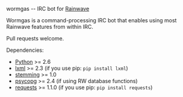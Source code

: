 wormgas -- IRC bot for [Rainwave][rainwave]

Wormgas is a command-processing IRC bot that enables using most Rainwave
features from within IRC.

Pull requests welcome.

Dependencies:

* [Python][python] >= 2.6
* [lxml][lxml] >= 2.3 (if you use pip: `pip install lxml`)
* [stemming][stemming] >= 1.0
* [psycopg][psycopg] >= 2.4 (if using RW database functions)
* [requests][requests] >= 1.1.0 (if you use pip: `pip install requests`)

[lxml]: http://lxml.de
[psycopg]: http://initd.org
[python]: http://python.org
[rainwave]: http://rainwave.cc
[stemming]: http://pypi.python.org/pypi/stemming
[requests]: http://docs.python-requests.org/en/latest/
